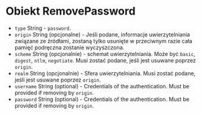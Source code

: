 # Obiekt RemovePassword

* `type` String - `password`.
* `origin` String (opcjonalne) - Jeśli podane, informacje uwierzytelniania związane ze źródłami, zostaną tylko usunięte w przeciwnym razie cała pamięć podręczna zostanie wyczyszczona.
* `scheme` String (opcjonalnie) - schemat uwierzytelniania. Może być `basic`, `digest`, `ntlm`, `negotiate`. Musi zostać podane, jeśli jest usuwane poprzez `origin`.
* `realm` String (opcjonalnie) - Sfera uwierzytelniania. Musi zostać podane, jeśli jest usuwane poprzez `origin`.
* `username` String (optional) - Credentials of the authentication. Must be provided if removing by `origin`.
* `password` String (optional) - Credentials of the authentication. Must be provided if removing by `origin`.